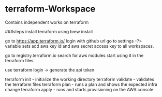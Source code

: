 # terraform-Workspace
Contains independent works on terraform

###steps
install terraform using brew install

go to https://app.terraform.io/
login with github url
go to settings -?> variable sets
add aws key id and aws secret access key
to all workspaces.

go to registry.terraform.io
search for aws modules
start using it in the terraform files

use terraform login -> generate the api token

terraform init - initialize the working directory
terraform validate - validates the terraform files
terraform plan - runs a plan and shows the expected infra change
terraform apply - runs and starts provisioning on the AWS console

